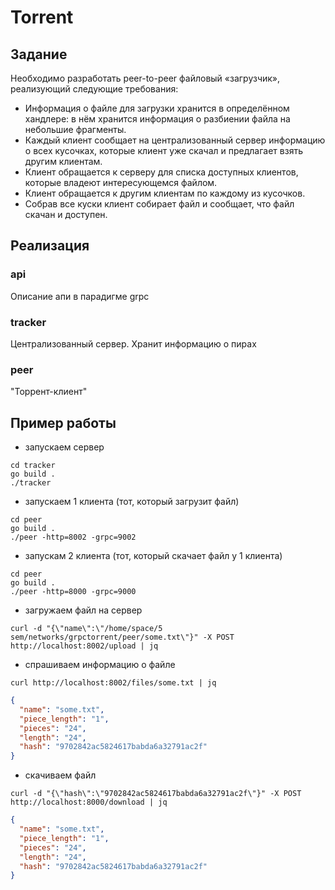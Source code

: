 # Torrent
## Задание
Необходимо разработать peer-to-peer файловый «загрузчик», реализующий следующие требования:

- Информация о файле для загрузки хранится в определённом хандлере: в нём хранится информация о разбиении файла на небольшие фрагменты.
- Каждый клиент сообщает на централизованный сервер информацию о всех кусочках, которые клиент уже скачал и предлагает взять другим клиентам.
- Клиент обращается к серверу для списка доступных клиентов, которые владеют интересующемся файлом.
- Клиент обращается к другим клиентам по каждому из кусочков.
- Собрав все куски клиент собирает файл и сообщает, что файл скачан и доступен.

## Реализация

### api 
Описание апи в парадигме grpc

### tracker
Централизованный сервер. Хранит информацию о пирах

### peer
"Торрент-клиент" 


## Пример работы

- запускаем сервер
```shell script
cd tracker
go build .
./tracker
```
- запускаем 1 клиента (тот, который загрузит файл)
```shell script
cd peer
go build .
./peer -http=8002 -grpc=9002
```

- запускам 2 клиента (тот, который скачает файл у 1 клиента)
```shell script
cd peer
go build .
./peer -http=8000 -grpc=9000
```

- загружаем файл на сервер
```shell script
curl -d "{\"name\":\"/home/space/5 sem/networks/grpctorrent/peer/some.txt\"}" -X POST http://localhost:8002/upload | jq
```

- спрашиваем информацию о файле
```shell script
curl http://localhost:8002/files/some.txt | jq
```
```json
{
  "name": "some.txt",
  "piece_length": "1",
  "pieces": "24",
  "length": "24",
  "hash": "9702842ac5824617babda6a32791ac2f"
}
```

- скачиваем файл
```shell script
curl -d "{\"hash\":\"9702842ac5824617babda6a32791ac2f\"}" -X POST http://localhost:8000/download | jq
```
```json
{
  "name": "some.txt",
  "piece_length": "1",
  "pieces": "24",
  "length": "24",
  "hash": "9702842ac5824617babda6a32791ac2f"
}
```